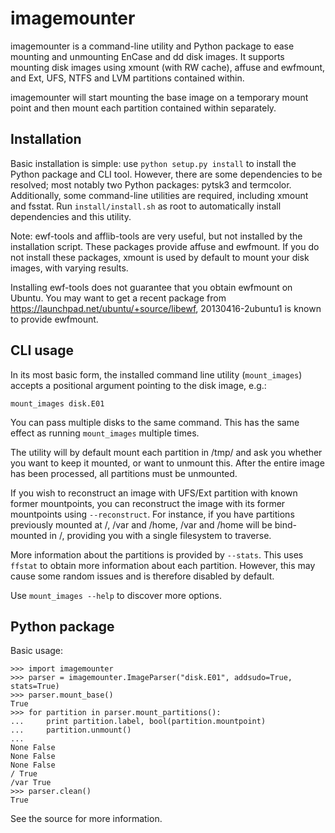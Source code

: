 imagemounter
============

imagemounter is a command-line utility and Python package to ease mounting and unmounting EnCase and dd disk images. It supports mounting disk images using xmount (with RW cache), affuse and ewfmount, and Ext, UFS, NTFS and LVM partitions contained within.

imagemounter will start mounting the base image on a temporary mount point and then mount each partition contained within separately.

Installation
------------
Basic installation is simple: use `python setup.py install` to install the Python package and CLI tool. However, there are some dependencies to be resolved; most notably two Python packages: pytsk3 and termcolor. Additionally, some command-line utilities are required, including xmount and fsstat. Run `install/install.sh` as root to automatically install dependencies and this utility.

Note: ewf-tools and afflib-tools are very useful, but not installed by the installation script. These packages provide affuse and ewfmount. If you do not install these packages, xmount is used by default to mount your disk images, with varying results. 

Installing ewf-tools does not guarantee that you obtain ewfmount on Ubuntu. You may want to get a recent package from https://launchpad.net/ubuntu/+source/libewf, 20130416-2ubuntu1 is known to provide ewfmount.

CLI usage
---------
In its most basic form, the installed command line utility (`mount_images`) accepts a positional argument pointing to the disk image, e.g.:

    mount_images disk.E01
    
You can pass multiple disks to the same command. This has the same effect as running `mount_images` multiple times.

The utility will by default mount each partition in /tmp/ and ask you whether you want to keep it mounted, or want to unmount this. After the entire image has been processed, all partitions must be unmounted.

If you wish to reconstruct an image with UFS/Ext partition with known former mountpoints, you can reconstruct the image with its former mountpoints using `--reconstruct`. For instance, if you have partitions previously mounted at /, /var and /home, /var and /home will be bind-mounted in /, providing you with a single filesystem to traverse.

More information about the partitions is provided by `--stats`. This uses `ffstat` to obtain more information about each partition. However, this may cause some random issues and is therefore disabled by default.

Use `mount_images --help` to discover more options.

Python package
--------------
Basic usage:

    >>> import imagemounter
    >>> parser = imagemounter.ImageParser("disk.E01", addsudo=True, stats=True)
    >>> parser.mount_base()
    True
    >>> for partition in parser.mount_partitions():
    ...     print partition.label, bool(partition.mountpoint)
    ...     partition.unmount()
    ...
    None False
    None False
    None False
    / True
    /var True
    >>> parser.clean()
    True

See the source for more information.